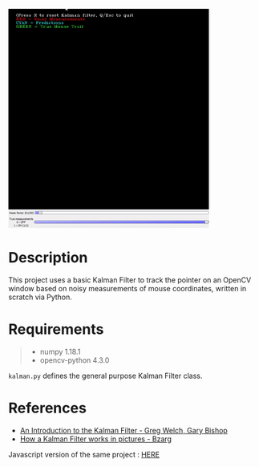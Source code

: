 ![OpenCV Window Output](kalman.gif)

# Description
This project uses a basic Kalman Filter to track the pointer on an OpenCV window based on noisy measurements of mouse coordinates, written in scratch via Python.

# Requirements
> * numpy 1.18.1
> * opencv-python 4.3.0

`kalman.py` defines the general purpose Kalman Filter class.

# References
* [An Introduction to the Kalman Filter - Greg Welch, Gary Bishop](http://www.cs.unc.edu/~welch/kalman/kalmanIntro.html)
* [How a Kalman Filter works in pictures - Bzarg](https://www.bzarg.com/p/how-a-kalman-filter-works-in-pictures/)

Javascript version of the same project : [HERE](https://gr-code.github.io/kalman-js/)
